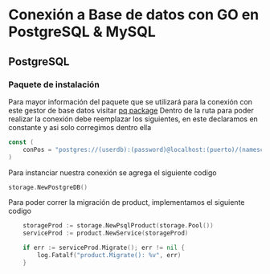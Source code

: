 # Conexión a Base de datos con GO en PostgreSQL & MySQL

## PostgreSQL
### Paquete de instalación
Para mayor información del paquete que se utilizará para la conexión con este gestor de base datos visitar
[pq package](https://pkg.go.dev/github.com/lib/pq#section-documentation)
Dentro de la ruta para poder realizar la conexión debe reemplazar los siguientes, en este declaramos en constante y asi solo corregimos dentro ella
``` go
const (
	conPos = "postgres://(userdb):(password)@localhost:(puerto)/(nameschema)?sslmode=disable"
)
```
Para instanciar nuestra conexión se agrega el siguiente codigo
``` go
storage.NewPostgreDB()
```

Para poder correr la migración de product, implementamos el siguiente codigo
``` go
    storageProd := storage.NewPsqlProduct(storage.Pool())
	serviceProd := product.NewService(storageProd)

	if err := serviceProd.Migrate(); err != nil {
		log.Fatalf("product.Migrate(): %v", err)
	}
```